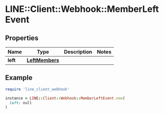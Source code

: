 # LINE::Client::Webhook::MemberLeftEvent

## Properties

| Name | Type | Description | Notes |
| ---- | ---- | ----------- | ----- |
| **left** | [**LeftMembers**](LeftMembers.md) |  |  |

## Example

```ruby
require 'line_client_webhook'

instance = LINE::Client::Webhook::MemberLeftEvent.new(
  left: null
)
```

